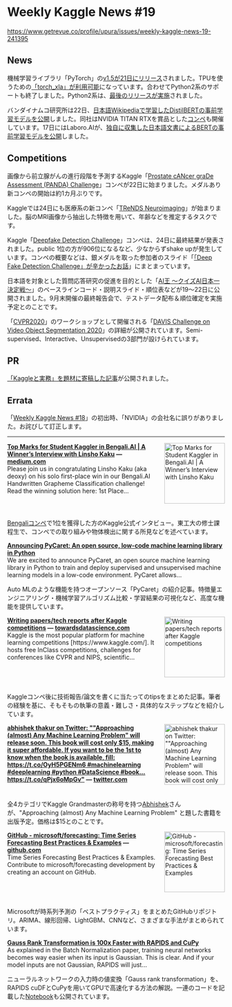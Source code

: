 # Weekly Kaggle News #19
https://www.getrevue.co/profile/upura/issues/weekly-kaggle-news-19-241395
<h3><h2>News</h2><p>機械学習ライブラリ「PyTorch」の<a href="https://pytorch.org/blog/pytorch-1-dot-5-released-with-new-and-updated-apis/" target="_blank">v1.5が21日にリリース</a>されました。TPUを使うための<a href="http://pytorch.org/xla/release/1.5/index.html" target="_blank">「torch_xla」が利用可能</a>になっています。合わせてPython2系のサポートも終了しました。Python2系は、<a href="https://mail.python.org/archives/list/python-dev@python.org/message/OFCIETIXLX34X7FVK5B5WPZH22HXV342/" target="_blank">最後のリリースが実施</a>されました。</p><p>バンダイナムコ研究所は22日、<a href="https://github.com/BandaiNamcoResearchInc/DistilBERT-base-jp" target="_blank">日本語Wikipediaで学習したDistilBERTの事前学習モデルを公開</a>しました。同社はNVIDIA TITAN RTXを賞品とした<a href="https://athletix.run/challenges/czaMEOxQG" target="_blank">コンペ</a>も開催しています。17日にはLaboro.AIが、<a href="https://laboro.ai/column/laboro-bert/" target="_blank">独自に収集した日本語文書によるBERTの事前学習モデルを公開</a>しました。</p><h2>Competitions</h2><p>画像から前立腺がんの進行段階を予測するKaggle「<a href="https://www.kaggle.com/c/prostate-cancer-grade-assessment/" target="_blank">Prostate cANcer graDe Assessment (PANDA) Challenge</a>」コンペが22日に始まりました。メダルあり新コンペの開始は約1カ月ぶりです。</p><p>Kaggleでは24日にも医療系の新コンペ「<a href="https://www.kaggle.com/c/trends-assessment-prediction/" target="_blank">TReNDS Neuroimaging</a>」が始まりました。脳のMRI画像から抽出した特徴を用いて、年齢などを推定するタスクです。</p><p>Kaggle「<a href="https://www.kaggle.com/c/deepfake-detection-challenge" target="_blank">Deepfake Detection Challenge</a>」コンペは、24日に最終結果が発表されました。public 1位の方が906位になるなど、少なからずshake upが発生しています。コンペの概要などは、銀メダルを取った参加者のスライド「<a href="https://speakerdeck.com/shimacos/deep-fake-detection-challenge-gaxin-katutaohua" target="_blank">「Deep Fake Detection Challenge」が辛かったお話</a>」にまとまっています。</p><p>日本語を対象とした質問応答研究の促進を目的とした「<a href="https://www.nlp.ecei.tohoku.ac.jp/projects/aio/?utm_campaign=Weekly%20Kaggle%20News&amp;utm_medium=email&amp;utm_source=Revue%20newsletter" target="_blank">AI王 〜クイズAI日本一決定戦〜</a>」のベースラインコード・説明スライド・順位表などが19〜22日に公開されました。9月末開催の最終報告会で、テストデータ配布＆順位確定を実施予定とのことです。</p><p>「<a href="http://cvpr2020.thecvf.com/" target="_blank">CVPR2020</a>」のワークショップとして開催される「<a href="https://davischallenge.org/challenge2020/index.html" target="_blank">DAVIS Challenge on Video Object Segmentation 2020</a>」の詳細が公開されています。Semi-supervised、Interactive、Unsupervisedの3部門が設けられています。</p><h2>PR</h2><p><a href="https://employment.en-japan.com/engineerhub/entry/2020/04/23/103000" target="_blank">「Kaggleと実務」を題材に寄稿した記事</a>が公開されました。</p><h2><span style="color: inherit; font-family: -apple-system, BlinkMacSystemFont, &quot;Segoe UI&quot;, Helvetica, sans-serif; font-size: 20px; font-weight: 700; background-color: transparent;">Errata</span></h2><p>「<a href="https://www.getrevue.co/profile/upura/issues/weekly-kaggle-news-18-239563" target="_blank">Weekly Kaggle News #18</a>」の初出時、「NVIDIA」の会社名に誤りがありました。お詫びして訂正します。</p></h3>
<hr>
<p>
<img width="140" height="140" alt="Top Marks for Student Kaggler in Bengali.AI | A Winner’s Interview with Linsho Kaku" style="float: right; margin-left: 20px; margin-bottom: 20px;" src="https://s3.amazonaws.com/revue/items/images/005/863/022/thumb/1*lfCUDu-MqAiJNvmP4rIU3g.jpeg?1587583278" />
<strong style='display: block;'><a href="https://medium.com/kaggle-blog/top-marks-for-student-kaggler-in-bengali-ai-a-winners-interview-with-linsho-kaku-dd321b324c74?utm_campaign=Weekly%20Kaggle%20News&amp;utm_medium=email&amp;utm_source=Revue%20newsletter">Top Marks for Student Kaggler in Bengali.AI | A Winner’s Interview with Linsho Kaku</a> &mdash; <a href="https://medium.com/kaggle-blog/top-marks-for-student-kaggler-in-bengali-ai-a-winners-interview-with-linsho-kaku-dd321b324c74">medium.com</a></strong>
Please join us in congratulating Linsho Kaku (aka deoxy) on his solo first-place win in our Bengali.AI Handwritten Grapheme Classification challenge! Read the winning solution here: 1st Place…
</p>
<div style='clear: both;'></div>
<p><p><a href="https://www.kaggle.com/c/bengaliai-cv19/" target="_blank">Bengaliコンペ</a>で1位を獲得した方のKaggle公式インタビュー。東工大の修士課程生で、コンペでの取り組みや物体検出に関する所見などを述べています。</p></p>
<p>
<strong style='display: block;'><a href="https://towardsdatascience.com/announcing-pycaret-an-open-source-low-code-machine-learning-library-in-python-4a1f1aad8d46?gi=6547135c721c&amp;utm_campaign=Weekly%20Kaggle%20News&amp;utm_medium=email&amp;utm_source=Revue%20newsletter">Announcing PyCaret: An open source, low-code machine learning library in Python</a></strong>
We are excited to announce PyCaret, an open source machine learning library in Python to train and deploy supervised and unsupervised machine learning models in a low-code environment. PyCaret allows…
</p>
<p><p>Auto MLのような機能を持つオープンソース「PyCaret」の紹介記事。特徴量エンジニアリング・機械学習アルゴリズム比較・学習結果の可視化など、高度な機能を提供しています。</p></p>
<p>
<img width="140" height="140" alt="Writing papers/tech reports after Kaggle competitions" style="float: right; margin-left: 20px; margin-bottom: 20px;" src="https://s3.amazonaws.com/revue/items/images/005/851/705/thumb/1*Ip-VvqKH75E2mh-GoHsQGA.jpeg?1587391838" />
<strong style='display: block;'><a href="https://towardsdatascience.com/writing-papers-tech-reports-after-kaggle-competitions-ee504fc0c4c1?gi=90d442b3602e&amp;utm_campaign=Weekly%20Kaggle%20News&amp;utm_medium=email&amp;utm_source=Revue%20newsletter">Writing papers/tech reports after Kaggle competitions</a> &mdash; <a href="https://towardsdatascience.com/writing-papers-tech-reports-after-kaggle-competitions-ee504fc0c4c1?gi=90d442b3602e">towardsdatascience.com</a></strong>
Kaggle is the most popular platform for machine learning competitions [https://www.kaggle.com/]. It hosts free InClass competitions, challenges for conferences like CVPR and NIPS, scientific…
</p>
<div style='clear: both;'></div>
<p><p>Kaggleコンペ後に技術報告/論文を書くに当たってのtipsをまとめた記事。筆者の経験を基に、そもそもの執筆の意義・難しさ・具体的なステップなどを紹介しています。</p></p>
<p>
<img width="140" height="140" alt="abhishek thakur on Twitter: &quot;&quot;Approaching (almost) Any Machine Learning Problem&quot; will release soon. This book will cost only $15, making it super affordable. If you want to be the 1st to know when the book is available, fill: https://t.co/OyH5PGENm6 #machinelearning #deeplearning #python #DataScience #book… https://t.co/qPjx6oMpGv&quot;" style="float: right; margin-left: 20px; margin-bottom: 20px;" src="https://s3.amazonaws.com/revue/items/images/005/859/730/thumb/EVevRLzWAAEqIRX.jpg_large?1587529680" />
<strong style='display: block;'><a href="https://twitter.com/abhi1thakur/status/1249660642811920385?s=20&amp;utm_campaign=Weekly%20Kaggle%20News&amp;utm_medium=email&amp;utm_source=Revue%20newsletter">abhishek thakur on Twitter: &quot;&quot;Approaching (almost) Any Machine Learning Problem&quot; will release soon. This book will cost only $15, making it super affordable. If you want to be the 1st to know when the book is available, fill: https://t.co/OyH5PGENm6 #machinelearning #deeplearning #python #DataScience #book… https://t.co/qPjx6oMpGv&quot;</a> &mdash; <a href="https://twitter.com/abhi1thakur/status/1249660642811920385?s=20">twitter.com</a></strong>

</p>
<div style='clear: both;'></div>
<p><p>全4カテゴリでKaggle Grandmasterの称号を持つ<a href="https://kaggle.com/abhishek?utm_campaign=Weekly%20Kaggle%20News&amp;utm_medium=email&amp;utm_source=Revue%20newsletter" target="_blank">Abhishek</a>さんが、"Approaching (almost) Any Machine Learning Problem"&nbsp;と題した書籍を出版予定。価格は$15とのことです。</p></p>
<p>
<img width="140" height="140" alt="GitHub - microsoft/forecasting: Time Series Forecasting Best Practices &amp; Examples" style="float: right; margin-left: 20px; margin-bottom: 20px;" src="https://s3.amazonaws.com/revue/items/images/005/859/731/thumb/6154722?1587529731" />
<strong style='display: block;'><a href="https://github.com/microsoft/forecasting?utm_campaign=Weekly%20Kaggle%20News&amp;utm_medium=email&amp;utm_source=Revue%20newsletter">GitHub - microsoft/forecasting: Time Series Forecasting Best Practices &amp; Examples</a> &mdash; <a href="https://github.com/microsoft/forecasting">github.com</a></strong>
Time Series Forecasting Best Practices &amp; Examples. Contribute to microsoft/forecasting development by creating an account on GitHub.
</p>
<div style='clear: both;'></div>
<p><p>Microsoftが時系列予測の「ベストプラクティス」をまとめたGitHubリポジトリ。ARIMA、線形回帰、LightGBM、CNNなど、さまざまな手法がまとめられています。</p></p>
<p>
<strong style='display: block;'><a href="https://medium.com/rapids-ai/gauss-rank-transformation-is-100x-faster-with-rapids-and-cupy-7c947e3397da?utm_campaign=Weekly%20Kaggle%20News&amp;utm_medium=email&amp;utm_source=Revue%20newsletter">Gauss Rank Transformation is 100x Faster with RAPIDS and CuPy</a></strong>
As explained in the Batch Normalization paper, training neural networks becomes way easier when its input is Gaussian. This is clear. And if your model inputs are not Gaussian, RAPIDS will just…
</p>
<p><p>ニューラルネットワークの入力時の値変換「Gauss rank transformation」を、RAPIDS cuDFとCuPyを用いてGPUで高速化する方法の解説。一連のコードを記載した<a href="https://github.com/daxiongshu/notebooks-extended/blob/gauss_rank_blog/blog_notebooks/gauss_rank/GaussRank.ipynb" target="_blank">Notebook</a>も公開されています。</p></p>
